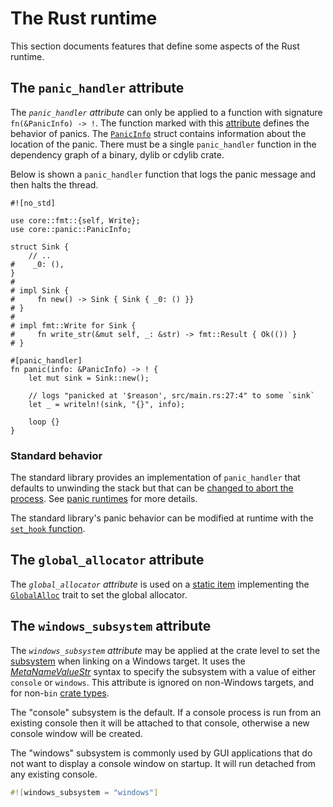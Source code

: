 # The Rust runtime

This section documents features that define some aspects of the Rust runtime.

## The `panic_handler` attribute

The *`panic_handler` attribute* can only be applied to a function with signature
`fn(&PanicInfo) -> !`. The function marked with this [attribute] defines the behavior of panics. The
[`PanicInfo`] struct contains information about the location of the panic. There must be a single
`panic_handler` function in the dependency graph of a binary, dylib or cdylib crate.

Below is shown a `panic_handler` function that logs the panic message and then halts the
thread.

<!-- ignore: test infrastructure can't handle no_std -->
```rust,ignore
#![no_std]

use core::fmt::{self, Write};
use core::panic::PanicInfo;

struct Sink {
    // ..
#    _0: (),
}
#
# impl Sink {
#     fn new() -> Sink { Sink { _0: () }}
# }
#
# impl fmt::Write for Sink {
#     fn write_str(&mut self, _: &str) -> fmt::Result { Ok(()) }
# }

#[panic_handler]
fn panic(info: &PanicInfo) -> ! {
    let mut sink = Sink::new();

    // logs "panicked at '$reason', src/main.rs:27:4" to some `sink`
    let _ = writeln!(sink, "{}", info);

    loop {}
}
```

### Standard behavior

The standard library provides an implementation of `panic_handler` that
defaults to unwinding the stack but that can be [changed to abort the
process][abort]. See [panic runtimes] for more details.

The standard library's panic behavior can be modified at runtime with the
[`set_hook` function][set_hook].

## The `global_allocator` attribute

The *`global_allocator` attribute* is used on a [static item] implementing the
[`GlobalAlloc`] trait to set the global allocator.

## The `windows_subsystem` attribute

The *`windows_subsystem` attribute* may be applied at the crate level to set
the [subsystem] when linking on a Windows target. It uses the
[_MetaNameValueStr_] syntax to specify the subsystem with a value of either
`console` or `windows`. This attribute is ignored on non-Windows targets, and
for non-`bin` [crate types].

The "console" subsystem is the default. If a console process is run from an
existing console then it will be attached to that console, otherwise a new
console window will be created.

The "windows" subsystem is commonly used by GUI applications that do not want to
display a console window on startup. It will run detached from any existing console.

```rust
#![windows_subsystem = "windows"]
```

[_MetaNameValueStr_]: attributes.md#meta-item-attribute-syntax
[`GlobalAlloc`]: alloc::alloc::GlobalAlloc
[`PanicInfo`]: core::panic::PanicInfo
[abort]: ../book/ch09-01-unrecoverable-errors-with-panic.html
[attribute]: attributes.md
[crate types]: linkage.md
[panic runtimes]: panic.md#panic-runtimes
[set_hook]: std::panic::set_hook
[static item]: items/static-items.md
[subsystem]: https://msdn.microsoft.com/en-us/library/fcc1zstk.aspx
